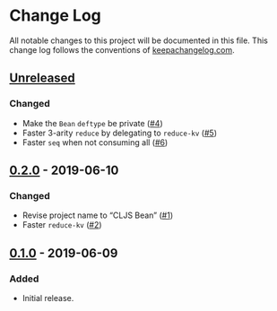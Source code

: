 # Change Log
All notable changes to this project will be documented in this file. This change log follows the conventions of [keepachangelog.com](http://keepachangelog.com/).

## [Unreleased]
### Changed
- Make the `Bean` `deftype` be private ([#4](https://github.com/mfikes/cljs-bean/pull/4))
- Faster 3-arity `reduce` by delegating to `reduce-kv` ([#5](https://github.com/mfikes/cljs-bean/pull/5))
- Faster `seq` when not consuming all ([#6](https://github.com/mfikes/cljs-bean/pull/6))

## [0.2.0] - 2019-06-10
### Changed
- Revise project name to “CLJS Bean” ([#1](https://github.com/mfikes/cljs-bean/issues/1))
- Faster `reduce-kv` ([#2](https://github.com/mfikes/cljs-bean/pull/2))

## [0.1.0] - 2019-06-09
### Added
- Initial release.

[Unreleased]: https://github.com/mfikes/cljs-bean/compare/0.2.0...HEAD
[0.2.0]: https://github.com/mfikes/cljs-bean/compare/0.1.0...0.2.0
[0.1.0]: https://github.com/mfikes/cljs-bean/compare/e2f9e4e3e960d9f4014609e1885765eb1c199050...0.1.0
